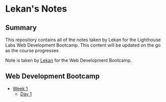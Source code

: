 # Lekan's Notes
## Summary 
This repository contains all of the notes taken by Lekan for the Lighthouse Labs Web Development Bootcamp.
 This content will be updated on the go as the course progresses

 Note is taken by [Lekan](https://github.com/OOgunremi) for the Web Development Bootcamp.

 ## Web Development Bootcamp
* [Week 1](/Week_1)
  * [Day 1](/Week_1/Day_1)